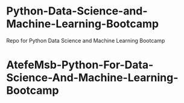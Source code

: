 # Python-Data-Science-and-Machine-Learning-Bootcamp
Repo for Python Data Science and Machine Learning Bootcamp
# AtefeMsb-Python-For-Data-Science-And-Machine-Learning-Bootcamp
